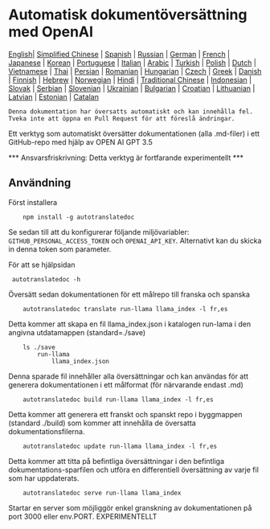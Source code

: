 
# Automatisk dokumentöversättning med OpenAI

[English](./README.md)| [Simplified Chinese](./README_zh-Hans.md) | [Spanish](./README_es.md) | [Russian](./README_ru.md) | [German](./README_de.md) | [French](./README_fr.md) | [Japanese](./README_ja.md) | [Korean](./README_ko.md) | [Portuguese](./README_pt.md) | [Italian](./README_it.md) | [Arabic](./README_ar.md) | [Turkish](./README_tr.md) | [Polish](./README_pl.md) | [Dutch](./README_nl.md) | [Vietnamese](./README_vi.md) | [Thai](./README_th.md) | [Persian](./README_fa.md) | [Romanian](./README_ro.md) | [Hungarian](./README_hu.md) | [Czech](./README_cs.md) | [Greek](./README_el.md) | [Danish](./README_da.md) | [Finnish](./README_fi.md) | [Hebrew](./README_he.md) | [Norwegian](./README_no.md) | [Hindi](./README_hi.md) | [Traditional Chinese](./README_zh_tw.md) | [Indonesian](./README_in.md) | [Slovak](./README_sl.md) | [Serbian](./README_se.md) | [Slovenian](./README_sk.md) | [Ukrainian](./README_uk.md) | [Bulgarian](./README_bg.md) | [Croatian](./README_hr.md) | [Lithuanian](./README_lt.md) | [Latvian](./README_lv.md) | [Estonian](./README_et.md) | [Catalan](./README_cat.md) 

```Denna dokumentation har översatts automatiskt och kan innehålla fel. Tveka inte att öppna en Pull Request för att föreslå ändringar.```


Ett verktyg som automatiskt översätter dokumentationen (alla .md-filer) i ett GitHub-repo med hjälp av OPEN AI GPT 3.5

*** Ansvarsfriskrivning: Detta verktyg är fortfarande experimentellt ***


## Användning

Först installera

```
    npm install -g autotranslatedoc
```

Se sedan till att du konfigurerar följande miljövariabler: ```GITHUB_PERSONAL_ACCESS_TOKEN``` och ```OPENAI_API_KEY```. Alternativt kan du skicka in denna token som parameter.

För att se hjälpsidan
```
 autotranslatedoc -h
```

Översätt sedan dokumentationen för ett målrepo till franska och spanska
```
    autotranslatedoc translate run-llama llama_index -l fr,es
```

Detta kommer att skapa en fil llama_index.json i katalogen run-lama i den angivna utdatamappen (standard=./save)

```
    ls ./save
        run-llama
            llama_index.json 
```

Denna sparade fil innehåller alla översättningar och kan användas för att generera dokumentationen i ett målformat (för närvarande endast .md)

```
    autotranslatedoc build run-llama llama_index -l fr,es
```

Detta kommer att generera ett franskt och spanskt repo i byggmappen (standard ./build) som kommer att innehålla de översatta dokumentationsfilerna.

```
    autotranslatedoc update run-llama llama_index -l fr,es
```

Detta kommer att titta på befintliga översättningar i den befintliga dokumentations-sparfilen och utföra en differentiell översättning av varje fil som har uppdaterats.

```
    autotranslatedoc serve run-llama llama_index
```

Startar en server som möjliggör enkel granskning av dokumentationen på port 3000 eller env.PORT. EXPERIMENTELLT
